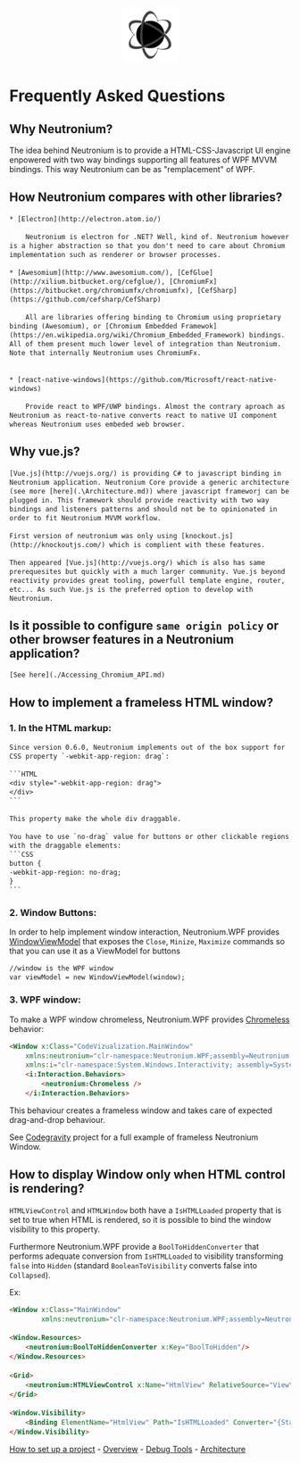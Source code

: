 <p align="center"><img <p align="center"><img width="100"src="../../Deploy/logo.png"></p>

# Frequently Asked Questions

## **Why Neutronium?**

The idea behind Neutronium is to provide a HTML-CSS-Javascript UI engine enpowered with two way bindings supporting all features of WPF MVVM bindings.
This way Neutronium can be as "remplacement" of WPF.


## **How Neutronium compares with other libraries?**

    * [Electron](http://electron.atom.io/)

        Neutronium is electron for .NET? Well, kind of. Neutronium however is a higher abstraction so that you don't need to care about Chromium implementation such as renderer or browser processes.

    * [Awesomium](http://www.awesomium.com/), [CefGlue](http://xilium.bitbucket.org/cefglue/), [ChromiumFx](https://bitbucket.org/chromiumfx/chromiumfx), [CefSharp](https://github.com/cefsharp/CefSharp)

        All are libraries offering binding to Chromium using proprietary binding (Awesomium), or [Chromium Embedded Framewok](https://en.wikipedia.org/wiki/Chromium_Embedded_Framework) bindings. All of them present much lower level of integration than Neutronium. Note that internally Neutronium uses ChromiumFx.


    * [react-native-windows](https://github.com/Microsoft/react-native-windows)

        Provide react to WPF/UWP bindings. Almost the contrary aproach as Neutronium as react-to-native converts react to native UI component whereas Neutronium uses embeded web browser.


## **Why vue.js?**

    [Vue.js](http://vuejs.org/) is providing C# to javascript binding in Neutronium application. Neutronium Core provide a generic architecture (see more [here](.\Architecture.md)) where javascript frameworj can be plugged in. This framework should provide reactivity with two way bindings and listeners patterns and should not be to opinionated in order to fit Neutronium MVVM workflow.

    First version of neutronium was only using [knockout.js](http://knockoutjs.com/) which is complient with these features.

    Then appeared [Vue.js](http://vuejs.org/) which is also has same prerequesites but quickly with a much larger community. Vue.js beyond reactivity provides great tooling, powerfull template engine, router, etc... As such Vue.js is the preferred option to develop with Neutronium.


##  **Is it possible to configure `same origin policy` or other browser features in a Neutronium application?**

    [See here](./Accessing_Chromium_API.md)


## **How to implement a frameless HTML window?**

### 1. In the HTML markup:

    Since version 0.6.0, Neutronium implements out of the box support for CSS property `-webkit-app-region: drag`:

    ```HTML
    <div style="-webkit-app-region: drag">
    </div>
    ```

    This property make the whole div draggable.

    You have to use `no-drag` value for buttons or other clickable regions with the draggable elements:
    ```CSS
    button {
    -webkit-app-region: no-drag;
    }
    ```

### 2. Window Buttons:

In order to help implement window interaction, Neutronium.WPF provides [WindowViewModel](../../Neutronium.WPF/ViewModel/WindowViewModel.cs) that exposes the `Close`, `Minize`, `Maximize` commands so that you can use it as a ViewModel for buttons

```CSharp
//window is the WPF window
var viewModel = new WindowViewModel(window);
```

### 3. WPF window:

To make a WPF window chromeless, Neutronium.WPF provides [Chromeless](../../Neutronium.WPF/Windows/Chromeless.cs) behavior:

```HTML
<Window x:Class="CodeVizualization.MainWindow"
    xmlns:neutronium="clr-namespace:Neutronium.WPF;assembly=Neutronium.WPF"   
    xmlns:i="clr-namespace:System.Windows.Interactivity; assembly=System.Windows.Interactivity">
    <i:Interaction.Behaviors>
        <neutronium:Chromeless />
    </i:Interaction.Behaviors>
```

This behaviour creates a frameless window and takes care of expected drag-and-drop behaviour.

See [Codegravity](https://github.com/NeutroniumCore/codegravity) project for a full example of frameless Neutronium Window.

## **How to display Window only when HTML control is rendering?**

`HTMLViewControl` and `HTMLWindow` both have a `IsHTMLLoaded` property that is set to true when HTML is rendered, so it is possible to bind the window visibility to this property.

Furthermore Neutronium.WPF provide a `BoolToHiddenConverter` that performs adequate conversion from `IsHTMLLoaded` to visibility transforming `false` into `Hidden` (standard `BooleanToVisibility` converts false into `Collapsed`).

Ex:
```HTML
<Window x:Class="MainWindow"
        xmlns:neutronium="clr-namespace:Neutronium.WPF;assembly=Neutronium.WPF">

<Window.Resources>
    <neutronium:BoolToHiddenConverter x:Key="BoolToHidden"/>
</Window.Resources>
    
<Grid>
    <neutronium:HTMLViewControl x:Name="HtmlView" RelativeSource="View\index.html" />
</Grid>

<Window.Visibility>
    <Binding ElementName="HtmlView" Path="IsHTMLLoaded" Converter="{StaticResource BoolToHidden}"/>
</Window.Visibility>
```

[How to set up a project](./SetUp.md) - [Overview](./Overview.md) - [Debug Tools](./Tools.md) - [Architecture](./Architecture.md)


